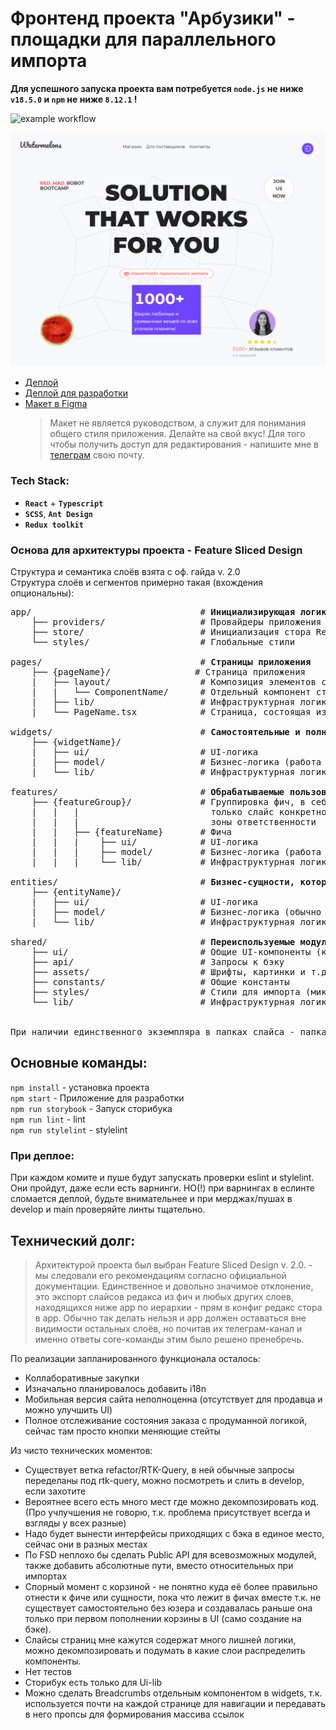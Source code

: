 # Фронтенд проекта "Арбузики" - площадки для параллельного импорта

<strong>Для успешного запуска проекта вам потребуется `node.js` не ниже `v18.5.0` и `npm` не ниже `8.12.1` !</strong>

![example workflow](https://github.com/klimetzc/watermelons/actions/workflows/github-actions.yml/badge.svg)

![hero](./src/shared/assets/images/forMarkdown.png)

- [Деплой](https://watermelons-rmr.netlify.app)
- [Деплой для разработки](https://develop--watermelons-rmr.netlify.app)
- [Макет в Figma](https://www.figma.com/file/4VxqFExw7rSdNK6HXFLe64/Watermelons?node-id=443%3A134)
  > Макет не является руководством, а служит для понимания общего стиля приложения. Делайте на свой вкус! Для того чтобы получить доступ для редактирования - напишите мне в [телеграм](t.me/klimetzc) свою почту.

### Tech Stack:

- **`React`** + **`Typescript`**
- **`SCSS`**, **`Ant Design`**
- **`Redux toolkit`**

### Основа для архитектуры проекта - **Feature Sliced Design**

Структура и семантика слоёв взята с оф. гайда v. 2.0  
Структура слоёв и сегментов примерно такая (вхождения опциональны):

<pre>
app/                                # <b>Инициализирующая логика приложения</b>
    ├── providers/                  # Провайдеры приложения (Store, BrowserRouter...)
    ├── store/                      # Инициализация стора Redux
    └── styles/                     # Глобальные стили 

pages/                              # <b>Страницы приложения</b>
    ├── {pageName}/                # Страница приложения
    |   ├── layout/                 # Композиция элементов страницы (список сущностей etc)
    |   |   └── ComponentName/      # Отдельный компонент страницы
    |   ├── lib/                    # Инфраструктурная логика (utils/helpers/types/hooks)
    |   └── PageName.tsx            # Страница, состоящая из layouts

widgets/                            # <b>Самостоятельные и полноценные блоки для страниц</b>
    ├── {widgetName}/
    |   ├── ui/                     # UI-логика
    |   ├── model/                  # Бизнес-логика (работа со стором)
    |   └── lib/                    # Инфраструктурная логика (utils/helpers/types/hooks)

features/                           # <b>Обрабатываемые пользовательские сценарии</b>
    ├── {featureGroup}/             # Группировка фич, в себе может содержать 
    |   |   |                         только слайс конкретной фичи. Нужен для обозначения
    |   |   |                         зоны ответственности
    |   |   ├── {featureName}       # Фича
    |   |   |    ├── ui/            # UI-логика
    |   |   |    ├── model/         # Бизнес-логика (работа со стором)
    |   |   |    └── lib/           # Инфраструктурная логика (utils/helpers/types)

entities/                           # <b>Бизнес-сущности, которыми оперирует предметная область</b>
    ├── {entityName}/
    |   ├── ui/                     # UI-логика
    |   ├── model/                  # Бизнес-логика (обычно работа со стейт-менеджером)
    |   └── lib/                    # Инфраструктурная логика (utils/helpers/types)

shared/                             # <b>Переиспользуемые модули, без привязки к бизнес-логике</b>
    ├── ui/                         # Общие UI-компоненты (кнопки, инпуты и т.д.)
    ├── api/                        # Запросы к бэку
    ├── assets/                     # Шрифты, картинки и т.д.
    ├── constants/                  # Общие константы
    ├── styles/                     # Стили для импорта (миксины, переменные)
    └── lib/                        # Инфраструктурная логика (utils/helpers/types)


При наличии единственного экземпляра в папках слайса - папка обычно опускается.       
</pre>

## Основные команды:

`npm install` - установка проекта  
`npm start` - Приложение для разработки  
`npm run storybook` - Запуск сторибука  
`npm run lint` - lint  
`npm run stylelint` - stylelint

### При деплое:

При каждом комите и пуше будут запускать проверки eslint и stylelint. Они пройдут, даже если есть варнинги. НО(!) при варнингах в еслинте сломается деплой, будьте внимательнее и при мерджах/пушах в develop и main проверяйте линты тщательно.

## Технический долг:

> Архитектурой проекта был выбран Feature Sliced Design v. 2.0. - мы следовали его рекомендациям согласно официальной документации. Единственное и довольно значимое отклонение, это экспорт слайсов редакса из фич и любых других слоев, находящихся ниже app по иерархии - прям в конфиг редакс стора в app. Обычно так делать нельзя и app должен оставаться вне видимости остальных слоёв, но почитав их телеграм-канал и именно ответы core-команды этим было решено пренебречь.

По реализации запланированного функционала осталось:

- Коллаборативные закупки
- Изначально планировалось добавить i18n
- Мобильная версия сайта неполноценна (отсутствует для продавца и можно улучшить UI)
- Полное отслеживание состояния заказа с продуманной логикой, сейчас там просто кнопки меняющие стейты

Из чисто технических моментов:

- Существует ветка refactor/RTK-Query, в ней обычные запросы переделаны под rtk-query, можно посмотреть и слить в develop, если захотите
- Вероятнее всего есть много мест где можно декомпозировать код. (Про учлучшения не говорю, т.к. проблема присутствует всегда и взгляды у всех разные)
- Надо будет вынести интерфейсы приходящих с бэка в единое место, сейчас они в разных местах
- По FSD неплохо бы сделать Public API для всевозможных модулей, также добавить абсолютные пути, вместо относительных при импортах
- Спорный момент с корзиной - не понятно куда её более правильно отнести к фиче или сущности, пока что лежит в фичах вместе т.к. не существует самостоятельно без юзера и создавалась раньше она только при первом пополнении корзины в UI (само создание на бэке).
- Слайсы страниц мне кажутся содержат много лишней логики, можно декомпозировать и подумать в какие слои распределить компоненты.
- Нет тестов
- Сторибук есть только для Ui-lib
- Можно сделать Breadcrumbs отдельным компонентом в widgets, т.к. используется почти на каждой странице для навигации и передавать в него пропсы для формирования массива ссылок
